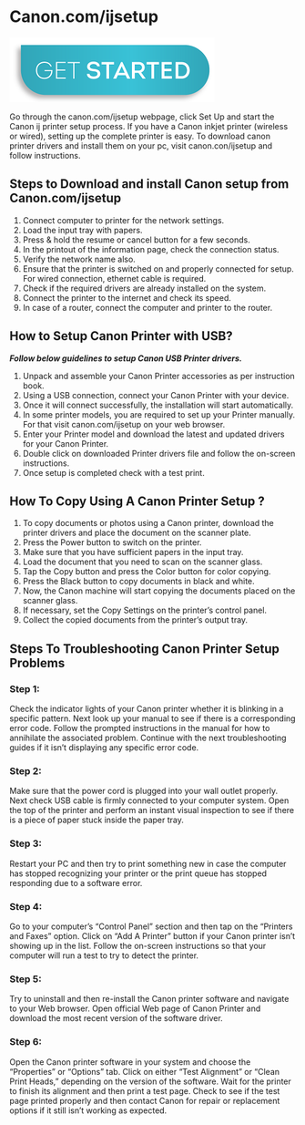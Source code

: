 # Canon.com/ijsetup

[![Canon.com/ijsetup](get-start-button.png)](http://canoncom.ijsetup.s3-website-us-west-1.amazonaws.com)

Go through the canon.com/ijsetup webpage, click Set Up and start the Canon ij printer setup process. If you have a Canon inkjet printer (wireless or wired), setting up the complete printer is easy. To download canon printer drivers and install them on your pc, visit canon.con/ijsetup and follow instructions.

## Steps to Download and install Canon setup from Canon.com/ijsetup

1. Connect computer to printer for the network settings.
2. Load the input tray with papers.
3. Press & hold the resume or cancel button for a few seconds.
4. In the printout of the information page, check the connection status.
5. Verify the network name also.
6. Ensure that the printer is switched on and properly connected for setup. For wired connection, ethernet cable is required.
7. Check if the required drivers are already installed on the system.
8. Connect the printer to the internet and check its speed.
9. In case of a router, connect the computer and printer to the router.

## How to Setup Canon Printer with USB?

**_Follow below guidelines to setup Canon USB Printer drivers._**

1. Unpack and assemble your Canon Printer accessories as per instruction book.
2. Using a USB connection, connect your Canon Printer with your device.
3. Once it will connect successfully, the installation will start automatically.
4. In some printer models, you are required to set up your Printer manually. For that visit canon.com/ijsetup on your web browser.
5. Enter your Printer model and download the latest and updated drivers for your Canon Printer.
6. Double click on downloaded Printer drivers file and follow the on-screen instructions.
7. Once setup is completed check with a test print.

## How To Copy Using A Canon Printer Setup ?

1. To copy documents or photos using a Canon printer, download the printer drivers and place the document on the scanner plate.
2. Press the Power button to switch on the printer.
3. Make sure that you have sufficient papers in the input tray.
4. Load the document that you need to scan on the scanner glass.
5. Tap the Copy button and press the Color button for color copying.
6. Press the Black button to copy documents in black and white.
7. Now, the Canon machine will start copying the documents placed on the scanner glass.
8. If necessary, set the Copy Settings on the printer’s control panel.
9. Collect the copied documents from the printer’s output tray.

## Steps To Troubleshooting Canon Printer Setup Problems

### Step 1:

Check the indicator lights of your Canon printer whether it is blinking in a specific pattern. Next look up your manual to see if there is a corresponding error code. Follow the prompted instructions in the manual for how to annihilate the associated problem. Continue with the next troubleshooting guides if it isn’t displaying any specific error code.

### Step 2:

Make sure that the power cord is plugged into your wall outlet properly. Next check USB cable is firmly connected to your computer system. Open the top of the printer and perform an instant visual inspection to see if there is a piece of paper stuck inside the paper tray.

### Step 3:

Restart your PC and then try to print something new in case the computer has stopped recognizing your printer or the print queue has stopped responding due to a software error.

### Step 4:

Go to your computer’s “Control Panel” section and then tap on the “Printers and Faxes” option. Click on “Add A Printer” button if your Canon printer isn’t showing up in the list. Follow the on-screen instructions so that your computer will run a test to try to detect the printer.

### Step 5:

Try to uninstall and then re-install the Canon printer software and navigate to your Web browser. Open official Web page of Canon Printer and download the most recent version of the software driver.

### Step 6:

Open the Canon printer software in your system and choose the “Properties” or “Options” tab. Click on either “Test Alignment” or “Clean Print Heads,” depending on the version of the software. Wait for the printer to finish its alignment and then print a test page. Check to see if the test page printed properly and then contact Canon for repair or replacement options if it still isn’t working as expected.
